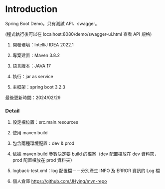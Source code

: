 # Introduction

Spring Boot Demo，只有測試 API、swagger。

(程式執行後可以在 localhost:8080/demo/swagger-ui.html 查看 API 規格)

1. 開發環境：IntelliJ IDEA 2022.1

2. 專案建置：Maven 3.8.2

3. 語言版本：JAVA 17

4. 執行：jar as service

5. 主框架：spring boot 3.2.3

最後更新時間：2024/02/29

### Detail

1. 設定檔位置：src.main.resources

2. 使用 maven build

3. 包含兩種環境配置：dev & prod

4. 依據 maven build 參數決定要 build 的檔案（dev 配置檔放在 dev 資料夾，prod 配置檔放在 prod 資料夾）

5. logback-test.xml：log 配置檔－－分別產生 INFO 及 ERROR 資訊的 Log 檔

6. 個人倉庫 https://github.com/JHying/mvn-repo

